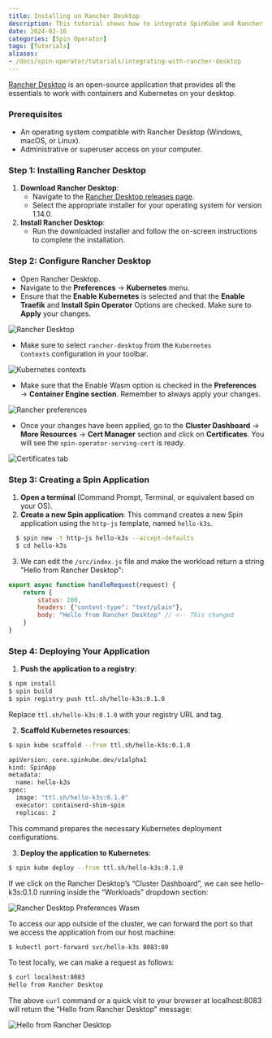 ```yaml
---
title: Installing on Rancher Desktop
description: This tutorial shows how to integrate SpinKube and Rancher Desktop.
date: 2024-02-16
categories: [Spin Operator]
tags: [Tutorials]
aliases:
- /docs/spin-operator/tutorials/integrating-with-rancher-desktop
---
```


[Rancher Desktop](https://rancherdesktop.io/) is an open-source application that provides all the
essentials to work with containers and Kubernetes on your desktop.

### Prerequisites

  - An operating system compatible with Rancher Desktop (Windows, macOS, or Linux).
  - Administrative or superuser access on your computer.

### Step 1: Installing Rancher Desktop

  1. **Download Rancher Desktop**:
      - Navigate to the [Rancher Desktop releases
        page](https://github.com/rancher-sandbox/rancher-desktop/releases/tag/v1.14.0).
      - Select the appropriate installer for your operating system for version 1.14.0.
  2. **Install Rancher Desktop**:
      - Run the downloaded installer and follow the on-screen instructions to complete the
        installation.

### Step 2: Configure Rancher Desktop

  - Open Rancher Desktop.
  - Navigate to the **Preferences** -> **Kubernetes** menu.
  - Ensure that the **Enable** **Kubernetes** is selected and that the **Enable Traefik** and
    **Install Spin Operator** Options are checked. Make sure to **Apply** your changes.

![Rancher Desktop](../rancher-desktop-kubernetes.png)

  - Make sure to select `rancher-desktop` from the `Kubernetes Contexts` configuration in your
    toolbar.

![Kubernetes contexts](../rancher-desktop-contexts.png)

  - Make sure that the Enable Wasm option is checked in the **Preferences** → **Container Engine
    section**. Remember to always apply your changes.

![Rancher preferences](../rancher-desktop-preferences.png)

  - Once your changes have been applied, go to the **Cluster Dashboard** → **More Resources** →
    **Cert Manager** section and click on **Certificates**. You will see the
    `spin-operator-serving-cert` is ready.

![Certificates tab](../rancher-desktop-certificates.png)

### Step 3: Creating a Spin Application

1. **Open a terminal** (Command Prompt, Terminal, or equivalent based on your OS).
2. **Create a new Spin application**: This command creates a new Spin application using the
   `http-js` template, named `hello-k3s`.

```bash
  $ spin new -t http-js hello-k3s --accept-defaults
  $ cd hello-k3s
```
3. We can edit the `/src/index.js` file and make the workload return a string "Hello from Rancher
   Desktop":

```javascript
export async function handleRequest(request) {
    return {
        status: 200,
        headers: {"content-type": "text/plain"},
        body: "Hello from Rancher Desktop" // <-- This changed
    }
}
```

### Step 4: Deploying Your Application

1. **Push the application to a registry**:

```bash
$ npm install
$ spin build
$ spin registry push ttl.sh/hello-k3s:0.1.0
```

Replace `ttl.sh/hello-k3s:0.1.0` with your registry URL and tag.

2. **Scaffold Kubernetes resources**:

```bash
$ spin kube scaffold --from ttl.sh/hello-k3s:0.1.0

apiVersion: core.spinkube.dev/v1alpha1
kind: SpinApp
metadata:
  name: hello-k3s
spec:
  image: "ttl.sh/hello-k3s:0.1.0"
  executor: containerd-shim-spin
  replicas: 2
```

This command prepares the necessary Kubernetes deployment configurations.

3. **Deploy the application to Kubernetes**:

```bash
$ spin kube deploy --from ttl.sh/hello-k3s:0.1.0
```

If we click on the Rancher Desktop’s “Cluster Dashboard”, we can see hello-k3s:0.1.0 running inside
the “Workloads” dropdown section:

![Rancher Desktop Preferences Wasm](../rancher-desktop-cluster.png)

To access our app outside of the cluster, we can forward the port so that we access the application
from our host machine:

```bash
$ kubectl port-forward svc/hello-k3s 8083:80
```

To test locally, we can make a request as follows:

```bash
$ curl localhost:8083
Hello from Rancher Desktop
```

The above `curl` command or a quick visit to your browser at localhost:8083 will return the "Hello
from Rancher Desktop" message:

![Hello from Rancher Desktop](../rancher-desktop-hello.png)
